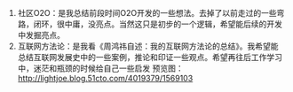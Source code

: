 1. 社区O2O：是我总结前段时间O2O开发的一些想法。去掉了以前走过的一些弯路，闭环，很中庸，没亮点。当然这只是初步的一个逻辑，希望能后续的开发中发掘亮点。
2. 互联网方法论：是我看《周鸿祎自述：我的互联网方法论的总结》。我希望能总结互联网发展史中的一些案例，推论和印证一些观点。希望再往后工作学习中，迷茫和瓶颈的时候给自己一些启发
预览图：http://lightjoe.blog.51cto.com/4019379/1569103